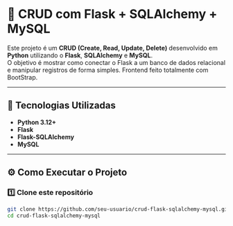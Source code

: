 # 📌 CRUD com Flask + SQLAlchemy + MySQL

Este projeto é um **CRUD (Create, Read, Update, Delete)** desenvolvido em **Python** utilizando o **Flask**, **SQLAlchemy** e **MySQL**.  
O objetivo é mostrar como conectar o Flask a um banco de dados relacional e manipular registros de forma simples. 
Frontend feito totalmente com BootStrap.

---

## 🚀 Tecnologias Utilizadas
- **Python 3.12+**
- **Flask**
- **Flask-SQLAlchemy**
- **MySQL**


---

## ⚙️ Como Executar o Projeto

### 1️⃣ Clone este repositório
```bash
git clone https://github.com/seu-usuario/crud-flask-sqlalchemy-mysql.git
cd crud-flask-sqlalchemy-mysql
